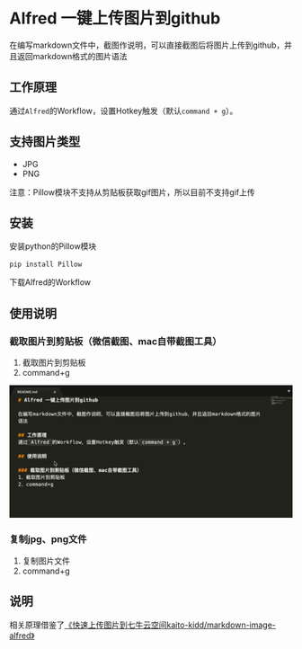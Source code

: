 # Alfred 一键上传图片到github

在编写markdown文件中，截图作说明，可以直接截图后将图片上传到github，并且返回markdown格式的图片语法

## 工作原理
通过`Alfred`的Workflow，设置Hotkey触发（默认`command + g`）。

## 支持图片类型
- JPG
- PNG

注意：Pillow模块不支持从剪贴板获取gif图片，所以目前不支持gif上传

## 安装

安装python的Pillow模块
```
pip install Pillow
```

下载Alfred的Workflow




## 使用说明

### 截取图片到剪贴板（微信截图、mac自带截图工具）
1. 截取图片到剪贴板
2. command+g

![image](https://github.com/sunshinev/remote_pics/raw/master/kapture-alfred.gif)

### 复制jpg、png文件

1. 复制图片文件
2. command+g


## 说明

相关原理借鉴了[《快速上传图片到七牛云空间kaito-kidd/markdown-image-alfred》](https://github.com/kaito-kidd/markdown-image-alfred) 
